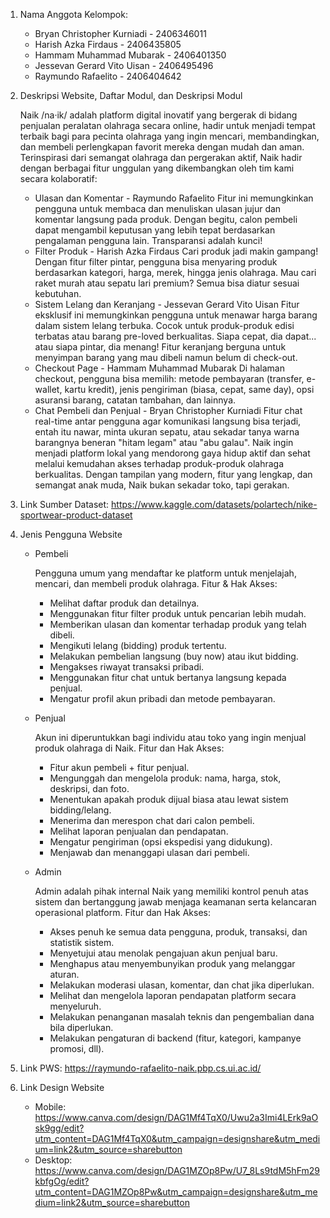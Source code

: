 1. Nama Anggota Kelompok:
    - Bryan Christopher Kurniadi - 2406346011
    - Harish Azka Firdaus - 2406435805
    - Hammam Muhammad Mubarak - 2406401350
    - Jessevan Gerard Vito Uisan - 2406495496
    - Raymundo Rafaelito - 2406404642

2. Deskripsi Website, Daftar Modul, dan Deskripsi Modul
    
    Naik /na·ik/ adalah platform digital inovatif yang bergerak di bidang penjualan peralatan olahraga secara online, hadir untuk menjadi tempat terbaik bagi para pecinta olahraga yang ingin mencari, membandingkan, dan membeli perlengkapan favorit mereka dengan mudah dan aman. Terinspirasi dari semangat olahraga dan pergerakan aktif, Naik hadir dengan berbagai fitur unggulan yang dikembangkan oleh tim kami secara kolaboratif:
    - Ulasan dan Komentar - Raymundo Rafaelito
        Fitur ini memungkinkan pengguna untuk membaca dan menuliskan ulasan jujur dan komentar langsung pada produk. Dengan begitu, calon pembeli dapat mengambil keputusan yang lebih tepat berdasarkan pengalaman pengguna lain. Transparansi adalah kunci!
    - Filter Produk - Harish Azka Firdaus
        Cari produk jadi makin gampang! Dengan fitur filter pintar, pengguna bisa menyaring produk berdasarkan kategori, harga, merek, hingga jenis olahraga. Mau cari raket murah atau sepatu lari premium? Semua bisa diatur sesuai kebutuhan.
    - Sistem Lelang dan Keranjang - Jessevan Gerard Vito Uisan
        Fitur eksklusif ini memungkinkan pengguna untuk menawar harga barang dalam sistem lelang terbuka. Cocok untuk produk-produk edisi terbatas atau barang pre-loved berkualitas. Siapa cepat, dia dapat... atau siapa pintar, dia menang! Fitur keranjang berguna untuk menyimpan barang yang mau dibeli namun belum di check-out.
    - Checkout Page - Hammam Muhammad Mubarak
        Di halaman checkout, pengguna bisa memilih: metode pembayaran (transfer, e-wallet, kartu kredit), jenis pengiriman (biasa, cepat, same day), opsi asuransi barang, catatan tambahan, dan lainnya.
    - Chat Pembeli dan Penjual - Bryan Christopher Kurniadi
        Fitur chat real-time antar pengguna agar komunikasi langsung bisa terjadi, entah itu nawar, minta ukuran sepatu, atau sekadar tanya warna barangnya beneran "hitam legam" atau "abu galau".
    Naik ingin menjadi platform lokal yang mendorong gaya hidup aktif dan sehat melalui kemudahan akses terhadap produk-produk olahraga berkualitas. Dengan tampilan yang modern, fitur yang lengkap, dan semangat anak muda, Naik bukan sekadar toko, tapi gerakan.
3. Link Sumber Dataset: https://www.kaggle.com/datasets/polartech/nike-sportwear-product-dataset 

4. Jenis Pengguna Website
    - Pembeli
        
        Pengguna umum yang mendaftar ke platform untuk menjelajah, mencari, dan membeli produk olahraga. Fitur & Hak Akses:
        - Melihat daftar produk dan detailnya. 
        - Menggunakan fitur filter produk untuk pencarian lebih mudah. 
        - Memberikan ulasan dan komentar terhadap produk yang telah dibeli. 
        - Mengikuti lelang (bidding) produk tertentu. 
        - Melakukan pembelian langsung (buy now) atau ikut bidding. 
        - Mengakses riwayat transaksi pribadi. 
        - Menggunakan fitur chat untuk bertanya langsung kepada penjual. 
        - Mengatur profil akun pribadi dan metode pembayaran.
    - Penjual
        
        Akun ini diperuntukkan bagi individu atau toko yang ingin menjual produk olahraga di Naik. Fitur dan Hak Akses:
        - Fitur akun pembeli + fitur penjual. 
        - Mengunggah dan mengelola produk: nama, harga, stok, deskripsi, dan foto. 
        - Menentukan apakah produk dijual biasa atau lewat sistem bidding/lelang. 
        - Menerima dan merespon chat dari calon pembeli. 
        - Melihat laporan penjualan dan pendapatan. 
        - Mengatur pengiriman (opsi ekspedisi yang didukung). 
        - Menjawab dan menanggapi ulasan dari pembeli. 
    - Admin
        
        Admin adalah pihak internal Naik yang memiliki kontrol penuh atas sistem dan bertanggung jawab menjaga keamanan serta kelancaran operasional platform. Fitur dan Hak Akses:
        - Akses penuh ke semua data pengguna, produk, transaksi, dan statistik sistem. 
        - Menyetujui atau menolak pengajuan akun penjual baru. 
        - Menghapus atau menyembunyikan produk yang melanggar aturan. 
        - Melakukan moderasi ulasan, komentar, dan chat jika diperlukan. 
        - Melihat dan mengelola laporan pendapatan platform secara menyeluruh. 
        - Melakukan penanganan masalah teknis dan pengembalian dana bila diperlukan. 
        - Melakukan pengaturan di backend (fitur, kategori, kampanye promosi, dll).

5. Link PWS: https://raymundo-rafaelito-naik.pbp.cs.ui.ac.id/

6. Link Design Website
    - Mobile:
        https://www.canva.com/design/DAG1Mf4TqX0/Uwu2a3Imi4LErk9aOsk9gg/edit?utm_content=DAG1Mf4TqX0&utm_campaign=designshare&utm_medium=link2&utm_source=sharebutton
    - Desktop:
        https://www.canva.com/design/DAG1MZOp8Pw/U7_8Ls9tdM5hFm29kbfgOg/edit?utm_content=DAG1MZOp8Pw&utm_campaign=designshare&utm_medium=link2&utm_source=sharebutton 